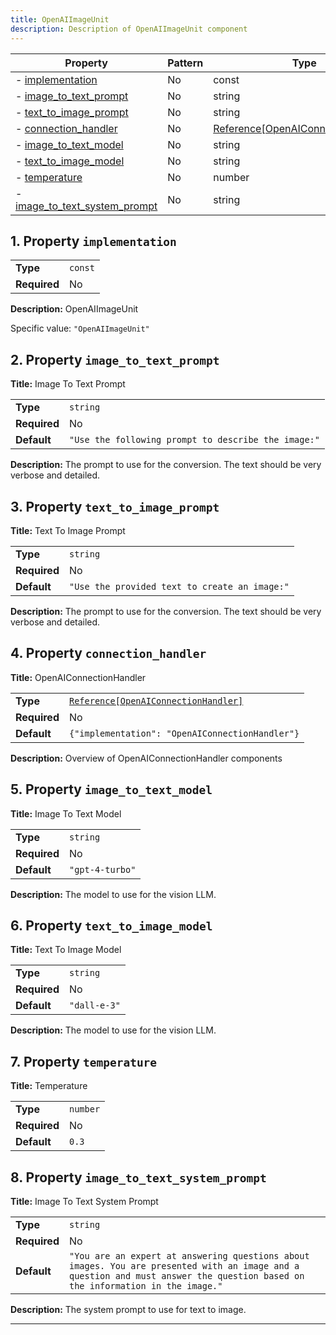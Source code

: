 ```yaml
---
title: OpenAIImageUnit
description: Description of OpenAIImageUnit component
---
```


| Property                                                       | Pattern | Type                                                                                    | Deprecated | Definition | Title/Description           |
| -------------------------------------------------------------- | ------- | --------------------------------------------------------------------------------------- | ---------- | ---------- | --------------------------- |
| - [implementation](#implementation )                           | No      | const                                                                                   | No         | -          | OpenAIImageUnit             |
| - [image_to_text_prompt](#image_to_text_prompt )               | No      | string                                                                                  | No         | -          | Image To Text Prompt        |
| - [text_to_image_prompt](#text_to_image_prompt )               | No      | string                                                                                  | No         | -          | Text To Image Prompt        |
| - [connection_handler](#connection_handler )                   | No      | [Reference[OpenAIConnectionHandler]](/docs/components/openaiconnectionhandler/overview) | No         | -          | OpenAIConnectionHandler     |
| - [image_to_text_model](#image_to_text_model )                 | No      | string                                                                                  | No         | -          | Image To Text Model         |
| - [text_to_image_model](#text_to_image_model )                 | No      | string                                                                                  | No         | -          | Text To Image Model         |
| - [temperature](#temperature )                                 | No      | number                                                                                  | No         | -          | Temperature                 |
| - [image_to_text_system_prompt](#image_to_text_system_prompt ) | No      | string                                                                                  | No         | -          | Image To Text System Prompt |

## <a name="implementation"></a>1. Property `implementation`

|              |         |
| ------------ | ------- |
| **Type**     | `const` |
| **Required** | No      |

**Description:** OpenAIImageUnit

Specific value: `"OpenAIImageUnit"`

## <a name="image_to_text_prompt"></a>2. Property `image_to_text_prompt`

**Title:** Image To Text Prompt

|              |                                                     |
| ------------ | --------------------------------------------------- |
| **Type**     | `string`                                            |
| **Required** | No                                                  |
| **Default**  | `"Use the following prompt to describe the image:"` |

**Description:** The prompt to use for the conversion. The text should be very verbose and detailed.

## <a name="text_to_image_prompt"></a>3. Property `text_to_image_prompt`

**Title:** Text To Image Prompt

|              |                                               |
| ------------ | --------------------------------------------- |
| **Type**     | `string`                                      |
| **Required** | No                                            |
| **Default**  | `"Use the provided text to create an image:"` |

**Description:** The prompt to use for the conversion. The text should be very verbose and detailed.

## <a name="connection_handler"></a>4. Property `connection_handler`

**Title:** OpenAIConnectionHandler

|              |                                                                                           |
| ------------ | ----------------------------------------------------------------------------------------- |
| **Type**     | [`Reference[OpenAIConnectionHandler]`](/docs/components/openaiconnectionhandler/overview) |
| **Required** | No                                                                                        |
| **Default**  | `{"implementation": "OpenAIConnectionHandler"}`                                           |

**Description:** Overview of OpenAIConnectionHandler components

## <a name="image_to_text_model"></a>5. Property `image_to_text_model`

**Title:** Image To Text Model

|              |                 |
| ------------ | --------------- |
| **Type**     | `string`        |
| **Required** | No              |
| **Default**  | `"gpt-4-turbo"` |

**Description:** The model to use for the vision LLM.

## <a name="text_to_image_model"></a>6. Property `text_to_image_model`

**Title:** Text To Image Model

|              |              |
| ------------ | ------------ |
| **Type**     | `string`     |
| **Required** | No           |
| **Default**  | `"dall-e-3"` |

**Description:** The model to use for the vision LLM.

## <a name="temperature"></a>7. Property `temperature`

**Title:** Temperature

|              |          |
| ------------ | -------- |
| **Type**     | `number` |
| **Required** | No       |
| **Default**  | `0.3`    |

## <a name="image_to_text_system_prompt"></a>8. Property `image_to_text_system_prompt`

**Title:** Image To Text System Prompt

|              |                                                                                                                                                                               |
| ------------ | ----------------------------------------------------------------------------------------------------------------------------------------------------------------------------- |
| **Type**     | `string`                                                                                                                                                                      |
| **Required** | No                                                                                                                                                                            |
| **Default**  | `"You are an expert at answering questions about images. You are presented with an image and a question and must answer the question based on the information in the image."` |

**Description:** The system prompt to use for text to image.

----------------------------------------------------------------------------------------------------------------------------
